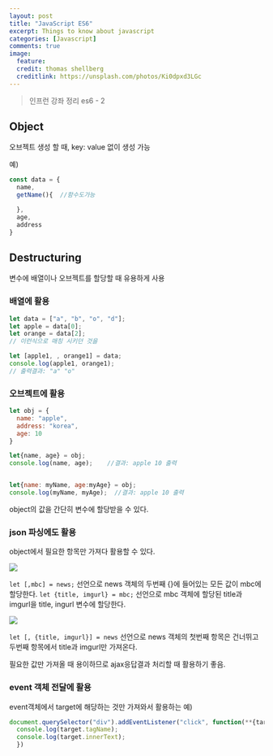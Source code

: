```yaml
---
layout: post
title: "JavaScript ES6"
excerpt: Things to know about javascript
categories: [Javascript]
comments: true
image:
  feature:
  credit: thomas shellberg
  creditlink: https://unsplash.com/photos/Ki0dpxd3LGc
---
```


> 인프런 강좌 정리 es6 - 2

## Object

오브젝트 생성 할 때, key: value 없이 생성 가능

예)
```javascript
const data = {
  name,
  getName(){  //함수도가능

  },
  age,
  address
}
```

## Destructuring

변수에 배열이나 오브젝트를 할당할 때 유용하게 사용

### 배열에 활용
```javascript
let data = ["a", "b", "o", "d"];
let apple = data[0];
let orange = data[2];
// 이런식으로 매칭 시키던 것을

let [apple1, , orange1] = data;
console.log(apple1, orange1);
// 출력결과: "a" "o"

```

### 오브젝트에 활용
```javascript
let obj = {
  name: "apple",
  address: "korea",
  age: 10
}

let{name, age} = obj;
console.log(name, age);    //결과: apple 10 출력


let{name: myName, age:myAge} = obj;
console.log(myName, myAge);  //결과: apple 10 출력

```

object의 값을 간단히 변수에 할당받을 수 있다.

### json 파싱에도 활용

object에서 필요한 항목만 가져다 활용할 수 있다.

<img src="https://miro.medium.com/max/4264/1*2ViQd9uvJ0EU8sCem_6Jwg.png">

`` let [,mbc] = news; ``
선언으로 news 객체의 두번째 {}에 들어있는 모든 값이 mbc에 할당한다.
`` let {title, imgurl} = mbc; ``
선언으로 mbc 객체에 할당된 title과 imgurl을 title, ingurl 변수에 할당한다.


<img src="https://miro.medium.com/max/3652/1*dMrwfp5EV7avAkQbKlaPhw.png">

`` let [, {title, imgurl}] = news ``
선언으로 news 객체의 첫번째 항목은 건너뛰고 두번째 항목에서 title과 imgurl만 가져온다.

필요한 값만 가져올 때 용이하므로 ajax응답결과 처리할 때 활용하기 좋음.


### event 객체 전달에 활용

event객체에서 target에 해당하는 것만 가져와서 활용하는 예)

```javascript
document.querySelector("div").addEventListener("click", function(**{target}**){
  console.log(target.tagName);
  console.log(target.innerText);
  })

```
